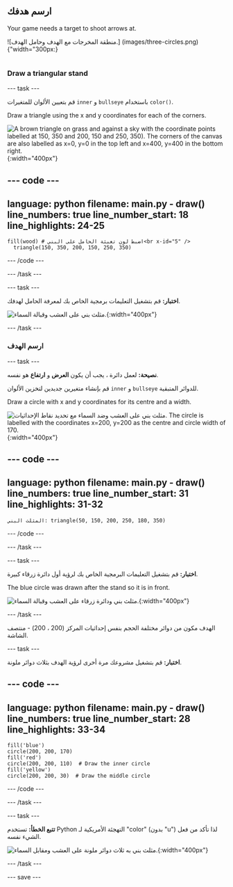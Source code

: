 ## ارسم هدفك

<div style="display: flex; flex-wrap: wrap">
<div style="flex-basis: 200px; flex-grow: 1; margin-right: 15px;">
Your game needs a target to shoot arrows at.
</div>
<div>

![منطقة المخرجات مع الهدف وحامل الهدف.] 
(images/three-circles.png) {"width="300px:}

</div>
</div>

### Draw a triangular stand

--- task ---

قم بتعيين الألوان للمتغيرات `inner` و `bullseye` باستخدام `color()`.

Draw a triangle using the x and y coordinates for each of the corners.

![A brown triangle on grass and against a sky with the coordinate points labelled at 150, 350 and 200, 150 and 250, 350). The corners of the canvas are also labelled as x=0, y=0 in the top left and x=400, y=400 in the bottom right.](images/stand_coords.png){:width="400px"}

--- code ---
---
language: python filename: main.py - draw() line_numbers: true line_number_start: 18
line_highlights: 24-25
---

    fill(wood) # اضبط لون تعبئة الحامل على البني<br x-id="5" />
      triangle(150, 350, 200, 150, 250, 350)

--- /code ---

--- /task ---

--- task ---

**اختبار:** قم بتشغيل التعليمات برمجية الخاص بك لمعرفة الحامل لهدفك.

![مثلث بني على العشب وقبالة السماء.](images/target-stand.png){:width="400px"}

--- /task ---

### ارسم الهدف

--- task ---

**نصيحة:** لعمل دائرة ، يجب أن يكون **العرض** و **ارتفاع** هو نفسه.

قم بإنشاء متغيرين جديدين لتخزين الألوان `inner` و `bullseye` للدوائر المتبقية.

Draw a circle with x and y coordinates for its centre and a width.

![مثلث بني على العشب وضد السماء مع تحديد نقاط الإحداثيات. The circle is labelled with the coordinates x=200, y=200 as the centre and circle width of 170.](images/circle-coords.png){:width="400px"}

--- code ---
---
language: python filename: main.py - draw() line_numbers: true line_number_start: 31
line_highlights: 31-32
---

    المثلث البني: triangle(50, 150, 200, 250, 180, 350)

--- /code ---

--- /task ---

--- task ---

**اختبار:** قم بتشغيل التعليمات البرمجية الخاص بك لرؤية أول دائرة زرقاء كبيرة.

The blue circle was drawn after the stand so it is in front.

![مثلث بني ودائرة زرقاء على العشب وقبالة السماء.](images/blue-circle.png){:width="400px"}

--- /task ---

الهدف مكون من دوائر مختلفة الحجم بنفس إحداثيات المركز (200 ، 200) - منتصف الشاشة.

--- task ---

**اختبار:** قم بتشغيل مشروعك مرة أخرى لرؤية الهدف بثلاث دوائر ملونة.

--- code ---
---
language: python filename: main.py - draw() line_numbers: true line_number_start: 28
line_highlights: 33-34
---

    fill('blue')  
    circle(200, 200, 170)  
    fill('red')  
    circle(200, 200, 110)  # Draw the inner circle 
    fill('yellow')       
    circle(200, 200, 30)  # Draw the middle circle

--- /code ---

--- /task ---

--- task ---

**تتبع الخطأ:** تستخدم Python التهجئة الأمريكية لـ "color" (بدون "u") لذا تأكد من فعل الشيء نفسه.

![مثلث بني به ثلاث دوائر ملونة على العشب ومقابل السماء.](images/three-circles.png){:width="400px"}

--- /task ---

--- save ---
